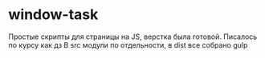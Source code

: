 # window-task
Простые скрипты для страницы на JS, верстка была готовой. Писалось по курсу как дз
В src модули по отдельности, в dist все собрано gulp
